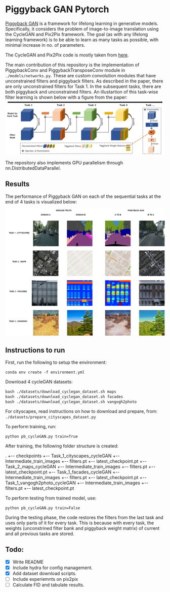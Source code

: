 # Piggyback GAN Pytorch

[Piggyback GAN](https://www.sfu.ca/~mnawhal/projects/zhai_eccv20.pdf) is a framework for lifelong learning in generative models. Specifically, it considers the problem of image-to-image translation using the CycleGAN and Pix2Pix framework. The goal (as with any lifelong learning framework) is to be able to learn as many tasks as possible, with minimal increase in no. of parameters. 

The CycleGAN and Pix2Pix code is mostly taken from [here](https://github.com/junyanz/pytorch-CycleGAN-and-pix2pix). 

The main contribution of this repository is the implementation of PiggybackConv and PiggybackTransposeConv module in ```./models/networks.py```. These are custom convolution modules that have unconstrained filters and piggyback filters. As described in the paper, there are only unconstrained filters for Task 1. In the subsequent tasks, there are both piggyback and unconstrained filters. An illustartion of this task-wise filter learning is shown below with a figure from the paper: ![](./README_figures/pb_gan_pic.png)

The repository also implements GPU parallelism through nn.DistributedDataParallel. 

## Results
The performance of Piggyback GAN on each of the sequential tasks at the end of 4 tasks is visualized below: 

![](./README_figures/pb_gan_all_tasks.png)

## Instructions to run
First, run the following to setup the environment: 
```
conda env create -f environment.yml
```

Download 4 cycleGAN datasets:
```
bash ./datasets/download_cyclegan_dataset.sh maps
bash ./datasets/download_cyclegan_dataset.sh facades
bash ./datasets/download_cyclegan_dataset.sh vangogh2photo
```
For cityscapes, read instructions on how to download and prepare, from: ```./datasets/prepare_cityscapes_dataset.py```

To perform training, run: 
```
python pb_cycleGAN.py train=True
```

After training, the following folder structure is created: 

.
+-- checkpoints
    +-- Task_1_cityscapes_cycleGAN
        +-- Intermediate_train_images
        +-- filters.pt 
        +-- latest_checkpoint.pt
    +-- Task_2_maps_cycleGAN
        +-- Intermediate_train_images
        +-- filters.pt 
        +-- latest_checkpoint.pt
    +-- Task_1_facades_cycleGAN
        +-- Intermediate_train_images
        +-- filters.pt 
        +-- latest_checkpoint.pt
    +-- Task_1_vangogh2photo_cycleGAN
        +-- Intermediate_train_images
        +-- filters.pt 
        +-- latest_checkpoint.pt

To perform testing from trained model, use:
```
python pb_cycleGAN.py train=False
```

During the testing phase, the code restores the filters from the last task and uses only parts of it for every task. 
This is because with every task, the weights (unconstrined filter bank and piggyback weight matrix) of current and all previous
tasks are stored. 

## Todo: 
- [x] Write README
- [x] Include hydra for config management. 
- [x] Add dataset download scripts.
- [ ] Include experiemnts on pix2pix
- [ ] Calculate FID and tabulate results.
